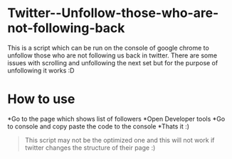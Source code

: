 # Twitter--Unfollow-those-who-are-not-following-back
This is a script which can be run on the console of google chrome to unfollow those who are not following us back in twitter. There are some issues with scrolling and unfollowing the next set but for the purpose of unfollowing it works :D

# How to use
*Go to the page which shows list of followers
*Open Developer tools 
*Go to console and copy paste the code to the console
*Thats it :)


> This script may not be the optimized one and this will not work if twitter changes the structure of their page :)
